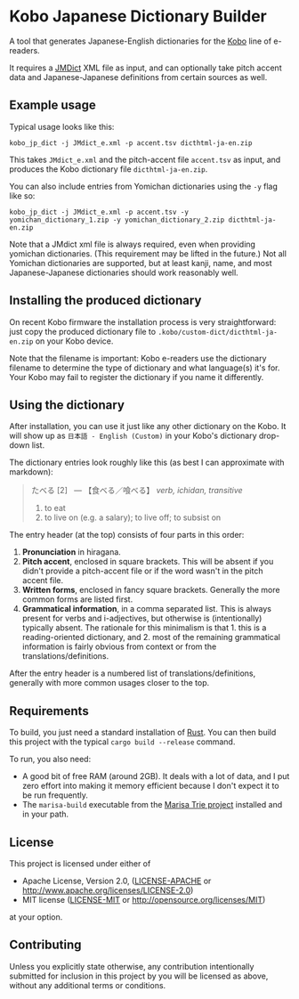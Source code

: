 # Kobo Japanese Dictionary Builder

A tool that generates Japanese-English dictionaries for the [Kobo](https://www.kobo.com) line of e-readers.

It requires a [JMDict](https://www.edrdg.org/wiki/index.php/JMdict-EDICT_Dictionary_Project) XML file as input, and can optionally take pitch accent data and Japanese-Japanese definitions from certain sources as well.


## Example usage

Typical usage looks like this:

```
kobo_jp_dict -j JMdict_e.xml -p accent.tsv dicthtml-ja-en.zip
```

This takes `JMdict_e.xml` and the pitch-accent file `accent.tsv` as input, and produces the Kobo dictionary file `dicthtml-ja-en.zip`.

You can also include entries from Yomichan dictionaries using the `-y` flag like so:

```
kobo_jp_dict -j JMdict_e.xml -p accent.tsv -y yomichan_dictionary_1.zip -y yomichan_dictionary_2.zip dicthtml-ja-en.zip
```

Note that a JMdict xml file is always required, even when providing yomichan dictionaries.  (This requirement may be lifted in the future.)  Not all Yomichan dictionaries are supported, but at least kanji, name, and most Japanese-Japanese dictionaries should work reasonably well.


## Installing the produced dictionary

On recent Kobo firmware the installation process is very straightforward: just copy the produced dictionary file to `.kobo/custom-dict/dicthtml-ja-en.zip` on your Kobo device.

Note that the filename is important: Kobo e-readers use the dictionary filename to determine the type of dictionary and what language(s) it's for.  Your Kobo may fail to register the dictionary if you name it differently.


## Using the dictionary

After installation, you can use it just like any other dictionary on the Kobo.  It will show up as `日本語 - English (Custom)` in your Kobo's dictionary drop-down list.

The dictionary entries look roughly like this (as best I can approximate with markdown):

> たべる [2]&nbsp;&nbsp;  — 【食べる／喰べる】 *verb, ichidan, transitive*
>
> 1. to eat
> 2. to live on (e.g. a salary); to live off; to subsist on

The entry header (at the top) consists of four parts in this order:

1. **Pronunciation** in hiragana.
2. **Pitch accent**, enclosed in square brackets. This will be absent if you didn't provide a pitch-accent file or if the word wasn't in the pitch accent file.
3. **Written forms**, enclosed in fancy square brackets. Generally the more common forms are listed first.
4. **Grammatical information**, in a comma separated list. This is always present for verbs and i-adjectives, but otherwise is (intentionally) typically absent. The rationale for this minimalism is that 1. this is a reading-oriented dictionary, and 2. most of the remaining grammatical information is fairly obvious from context or from the translations/definitions.

After the entry header is a numbered list of translations/definitions, generally with more common usages closer to the top.


## Requirements

To build, you just need a standard installation of [Rust](https://www.rust-lang.org).  You can then build this project with the typical `cargo build --release` command.

To run, you also need:

- A good bit of free RAM (around 2GB).  It deals with a lot of data, and I put zero effort into making it memory efficient because I don't expect it to be run frequently.
- The `marisa-build` executable from the [Marisa Trie project](https://github.com/s-yata/marisa-trie) installed and in your path.


## License

This project is licensed under either of

 * Apache License, Version 2.0, ([LICENSE-APACHE](LICENSE-APACHE) or
   http://www.apache.org/licenses/LICENSE-2.0)
 * MIT license ([LICENSE-MIT](LICENSE-MIT) or
   http://opensource.org/licenses/MIT)

at your option.


## Contributing

Unless you explicitly state otherwise, any contribution intentionally submitted
for inclusion in this project by you will be licensed as above, without any
additional terms or conditions.